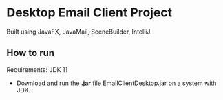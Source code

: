 # Desktop Email Client Project

Built using JavaFX, JavaMail, SceneBuilder, IntelliJ.

## How to run
Requirements: JDK 11


 - Download and run the **.jar** file EmailClientDesktop.jar on a system with JDK.

